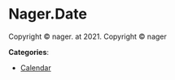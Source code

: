 # Nager.Date


Copyright © nager. at 2021.  Copyright © nager



**Categories**:

- [Calendar](https://github.com/apis-list/apis-list#calendar)



